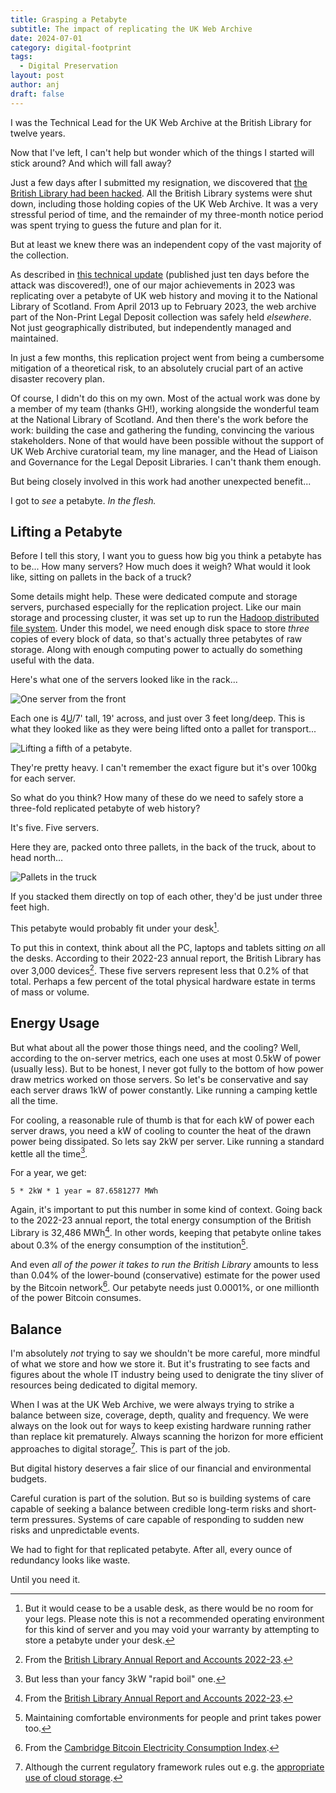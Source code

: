 ```yaml
---
title: Grasping a Petabyte
subtitle: The impact of replicating the UK Web Archive
date: 2024-07-01
category: digital-footprint
tags:
  - Digital Preservation
layout: post
author: anj
draft: false
---
```

I was the Technical Lead for the UK Web Archive at the British Library for twelve years. 

Now that I've left, I can't help but wonder which of the things I started will stick around? And which will fall away?

Just a few days after I submitted my resignation, we discovered that [the British Library had been hacked](https://en.wikipedia.org/wiki/British_Library_cyberattack). All the British Library systems were shut down, including those holding copies of the UK Web Archive. It was a very stressful period of time, and the remainder of my three-month notice period was spent trying to guess the future and plan for it.

But at least we knew there was an independent copy of the vast majority of the collection.

As described in [this technical update](https://blogs.bl.uk/webarchive/2023/10/uk-web-archive-technical-update-autumn-2023.html) (published just ten days before the attack was discovered!), one of our major achievements in 2023 was replicating over a petabyte of UK web history and moving it to the National Library of Scotland. From April 2013 up to February 2023, the web archive part of the Non-Print Legal Deposit collection was safely held *elsewhere*. Not just geographically distributed, but independently managed and maintained.

In just a few months, this replication project went from being a cumbersome mitigation of a theoretical risk, to an absolutely crucial part of an active disaster recovery plan. 

Of course, I didn't do this on my own. Most of the actual work was done by a member of my team (thanks GH!), working alongside the wonderful team at the National Library of Scotland. And then there's the work before the work: building the case and gathering the funding, convincing the various stakeholders. None of that would have been possible without the support of UK Web Archive curatorial team, my line manager, and the Head of Liaison and Governance for the Legal Deposit Libraries. I can't thank them enough.

But being closely involved in this work had another unexpected benefit...

I got to *see* a petabyte. *In the flesh.*

## Lifting a Petabyte

Before I tell this story, I want you to guess how big you think a petabyte has to be... How many servers? How much does it weigh? What would it look like, sitting on pallets in the back of a truck?

Some details might help. These were dedicated compute and storage servers, purchased especially for the replication project. Like our main storage and processing cluster, it was set up to run the [Hadoop distributed file system](https://hadoop.apache.org/docs/r1.2.1/hdfs_design.html). Under this model, we need enough disk space to store *three* copies of every block of data, so that's actually three petabytes of raw storage. Along with enough computing power to actually do something useful with the data.

Here's what one of the servers looked like in the rack...

![One server from the front](/assets/images/uploads/img_3391.jpeg)

Each one is 4[U](https://en.wikipedia.org/wiki/Rack_unit)/7' tall, 19' across, and just over 3 feet long/deep. This is what they looked like as they were being lifted onto a pallet for transport...

![Lifting a fifth of a petabyte.](/assets/images/uploads/img_3389.jpeg)

They're pretty heavy. I can't remember the exact figure but it's over 100kg for each server. 

So what do you think? How many of these do we need to safely store a three-fold replicated petabyte of web history?

It's five. Five servers.

Here they are, packed onto three pallets, in the back of the truck, about to head north...

![Pallets in the truck](/assets/images/uploads/img_3394.jpeg)

If you stacked them directly on top of each other, they'd be just under three feet high. 

This petabyte would probably fit under your desk[^0].

To put this in context, think about all the PC, laptops and tablets sitting *on* all the desks. According to their 2022-23 annual report, the British Library has over 3,000 devices[^1]. These five servers represent less that 0.2% of that total. Perhaps a few percent of the total physical hardware estate in terms of mass or volume.

## Energy Usage

But what about all the power those things need, and the cooling? Well, according to the on-server metrics, each one uses at most 0.5kW of power (usually less). But to be honest, I never got fully to the bottom of how power draw metrics worked on those servers. So let's be conservative and say each server draws 1kW of power constantly. Like running a camping kettle all the time.

For cooling, a reasonable rule of thumb is that for each kW of power each server draws, you need a kW of cooling to counter the heat of the drawn power being dissipated.  So lets say 2kW per server. Like running a standard kettle all the time[^2].

For a year, we get:

```
5 * 2kW * 1 year = 87.6581277 MWh
```

Again, it's important to put this number in some kind of context. Going back to the 2022-23 annual report, the total energy consumption of the British Library is 32,486 MWh[^1]. In other words, keeping that petabyte online takes about 0.3% of the energy consumption of the institution[^3].

And even *all of the power it takes to run the British Library* amounts to less than 0.04% of the lower-bound (conservative) estimate for the power used by the Bitcoin network[^4]. Our petabyte needs just 0.0001%, or one millionth of the power Bitcoin consumes.

## Balance

I'm absolutely *not* trying to say we shouldn't be more careful, more mindful of what we store and how we store it.  But it's frustrating to see facts and figures about the whole IT industry being used to denigrate the tiny sliver of resources being dedicated to digital memory.

When I was at the UK Web Archive, we were always trying to strike a balance between size, coverage, depth, quality and frequency. We were always on the look out for ways to keep existing hardware running rather than replace kit prematurely. Always scanning the horizon for more efficient approaches to digital storage[^5]. This is part of the job. 

But digital history deserves a fair slice of our financial and environmental budgets.

Careful curation is part of the solution. But so is building systems of care capable of seeking a balance between credible long-term risks and short-term pressures. Systems of care capable of responding to sudden new risks and unpredictable events.

We had to fight for that replicated petabyte. After all, every ounce of redundancy  looks like waste.

Until you need it.



[^0]: But it would cease to be a usable desk, as there would be no room for your legs. Please note this is not a recommended operating environment for this kind of server and you may void your warranty by attempting to store a petabyte under your desk.
[^1]: From the [British Library Annual Report and Accounts 2022-23](https://www.gov.uk/government/publications/british-library-annual-report-and-accounts-2022-23). 
[^2]: But less than your fancy 3kW "rapid boil" one.
[^3]: Maintaining comfortable environments for people and print takes power too.
[^4]: From the [Cambridge Bitcoin Electricity Consumption Index](https://ccaf.io/cbnsi/cbeci).
[^5]: Although the current regulatory framework rules out e.g. the [appropriate use of cloud storage](https://www.dpconline.org/blog/is-digital-preservation-bad-for-the-environment).
